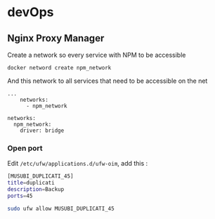 # devOps

## Nginx Proxy Manager

Create a network so every service with NPM to be accessible 

```docker 
docker netword create npm_network
```

And this network to all services that need to be accessible on the net

```docker
...
    networks:
      - npm_network

networks:
  npm_network:
    driver: bridge
```

### Open port

Edit `/etc/ufw/applications.d/ufw-oim`, add this :
```bash
[MUSUBI_DUPLICATI_45]
title=duplicati
description=Backup
ports=45
```

```bash
sudo ufw allow MUSUBI_DUPLICATI_45
```

